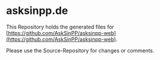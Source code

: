 # asksinpp.de

This Repository holds the generated files for 
[https://github.com/AskSinPP/asksinpp-web](https://github.com/AskSinPP/asksinpp-web).

Please use the Source-Repository for changes or comments.
